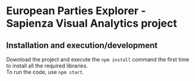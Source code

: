 # European Parties Explorer - Sapienza Visual Analytics project

## Installation and execution/development
Download the project and execute the `npm install` command the first time to install all the required libraries.\
To run the code, use `npm start`.